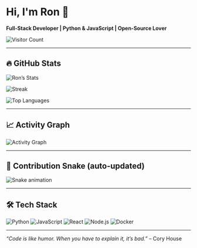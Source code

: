 # Hi, I'm Ron 👋

**Full-Stack Developer | Python & JavaScript | Open-Source Lover**

![Visitor Count](https://komarev.com/ghpvc/?username=ron-42&color=brightgreen)

---

## 🔥 GitHub Stats
![Ron’s Stats](https://github-readme-stats.vercel.app/api?username=ron-42&show_icons=true&theme=tokyonight&hide_border=true&include_all_commits=true)

![Streak](https://streak-stats.demolab.com?user=ron-42&theme=tokyonight&hide_border=true)

![Top Languages](https://github-readme-stats.vercel.app/api/top-langs/?username=ron-42&layout=compact&theme=tokyonight&hide_border=true)

---

## 📈 Activity Graph
![Activity Graph](https://github-readme-activity-graph.vercel.app/graph?username=ron-42&theme=tokyonight&hide_border=true)

---

## 🐍 Contribution Snake (auto-updated)
![Snake animation](https://raw.githubusercontent.com/ron-42/ron-42/output/github-contribution-grid-snake-dark.svg)

---

## 🛠️ Tech Stack
<img src="https://img.shields.io/badge/Python-3776AB?logo=python&logoColor=white" alt="Python"/>
<img src="https://img.shields.io/badge/JavaScript-F7DF1E?logo=javascript&logoColor=black" alt="JavaScript"/>
<img src="https://img.shields.io/badge/React-61DAFB?logo=react&logoColor=black" alt="React"/>
<img src="https://img.shields.io/badge/Node.js-43853D?logo=node.js&logoColor=white" alt="Node.js"/>
<img src="https://img.shields.io/badge/Docker-2496ED?logo=docker&logoColor=white" alt="Docker"/>

---


*“Code is like humor. When you have to explain it, it’s bad.”* – Cory House
